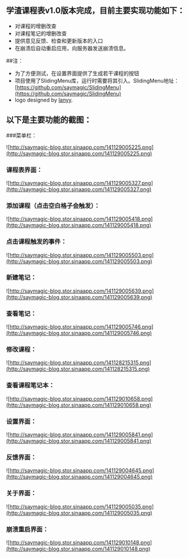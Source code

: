 

## 学渣课程表v1.0版本完成，目前主要实现功能如下：

* 对课程的增删改查
* 对课程笔记的增删改查
* 提供意见反馈、检查和更新版本的入口
* 在崩溃后自动重启应用，向服务器发送崩溃信息。

##注： 

* 为了方便测试，在设置界面提供了生成若干课程的按钮
* 项目使用了SlidingMenu库，运行时需要将其引入。SlidingMenu地址：[https://github.com/saymagic/SlidingMenu](https://github.com/saymagic/SlidingMenu)
* logo designed by [lanyy](http://weibo.com/u/2267864531).




## 以下是主要功能的截图：

###菜单栏：

![http://saymagic-blog.stor.sinaapp.com/141129005225.png](http://saymagic-blog.stor.sinaapp.com/141129005225.png)

### 课程表界面：

![http://saymagic-blog.stor.sinaapp.com/141129005327.png](http://saymagic-blog.stor.sinaapp.com/141129005327.png)


### 添加课程（点击空白格子会触发）：

![http://saymagic-blog.stor.sinaapp.com/141129005418.png](http://saymagic-blog.stor.sinaapp.com/141129005418.png)

### 点击课程触发的事件：

![http://saymagic-blog.stor.sinaapp.com/141129005503.png](http://saymagic-blog.stor.sinaapp.com/141129005503.png)

### 新建笔记：

![http://saymagic-blog.stor.sinaapp.com/141129005639.png](http://saymagic-blog.stor.sinaapp.com/141129005639.png)

### 查看笔记：

![http://saymagic-blog.stor.sinaapp.com/141129005746.png](http://saymagic-blog.stor.sinaapp.com/141129005746.png)

### 修改课程：

![http://saymagic-blog.stor.sinaapp.com/141128215315.png](http://saymagic-blog.stor.sinaapp.com/141128215315.png)

### 查看课程笔记本：

![http://saymagic-blog.stor.sinaapp.com/141129010658.png](http://saymagic-blog.stor.sinaapp.com/141129010658.png)

### 设置界面：

![http://saymagic-blog.stor.sinaapp.com/141129005841.png](http://saymagic-blog.stor.sinaapp.com/141129005841.png)

### 反馈界面：


![http://saymagic-blog.stor.sinaapp.com/141129004645.png](http://saymagic-blog.stor.sinaapp.com/141129004645.png)


### 关于界面：

![http://saymagic-blog.stor.sinaapp.com/141129005035.png](http://saymagic-blog.stor.sinaapp.com/141129005035.png)

### 崩溃重启界面：

![http://saymagic-blog.stor.sinaapp.com/141129010148.png](http://saymagic-blog.stor.sinaapp.com/141129010148.png)

